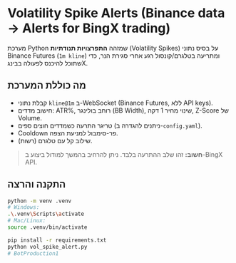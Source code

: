 # Volatility Spike Alerts (Binance data → Alerts for BingX trading)

מערכת Python שמזהה **התפרצויות תנודתיות** (Volatility Spikes) על בסיס נתוני Binance Futures (`1m kline`)
ומתריעה בטלגרם/קונסול רגע אחרי סגירת הנר, כדי שתוכל להיכנס לפעולה בבינגX.

## מה כוללת המערכת
- קבלת נתוני `kline@1m` ב-WebSocket (Binance Futures, ללא API keys).
- חישוב מדדים: ATR%, רוחב בולינגר (BB Width), שינוי מחיר 1 דקה, Z-Score של Volume.
- טריגר התרעה כשמדדים חוצים ספים (ניתנים להגדרה ב-`config.yaml`).
- Cooldown פר-סימבול למניעת הצפה.
- שילוב קל עם טלגרם (רשות).

> **חשוב:** זהו שלב ההתרעה בלבד. ניתן להרחיב בהמשך למודול ביצוע ב-BingX API.

## התקנה והרצה
```bash
python -m venv .venv
# Windows:
.\.venv\Scripts\activate
# Mac/Linux:
source .venv/bin/activate

pip install -r requirements.txt
python vol_spike_alert.py
#   B o t P r o d u c t i o n 1  
 